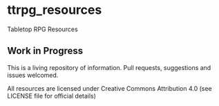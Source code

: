 # ttrpg_resources

Tabletop RPG Resources

## Work in Progress

This is a living repository of information. Pull requests, suggestions and issues welcomed.

All resources are licensed under Creative Commons Attribution 4.0 (see LICENSE file for official details)
